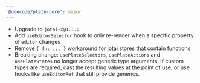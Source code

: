 ```yaml
---
'@udecode/plate-core': major
---
```


- Upgrade to `jotai-x@1.1.0`
- Add `useEditorSelector` hook to only re-render when a specific property of `editor` changes
- Remove `{ fn: ... }` workaround for jotai stores that contain functions
- Breaking change: `usePlateSelectors`, `usePlateActions` and `usePlateStates` no longer accept generic type arguments. If custom types are required, cast the resulting values at the point of use, or use hooks like `useEditorRef` that still provide generics.
